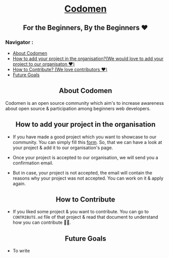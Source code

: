 <h1 align="center"><a href="https://github.com/codomen4community">Codomen</a></h1>

<h2 align="center"> For the Beginners, By the Beginners ❤️</h2>

<h3>Navigator :</h3>

- [About Codomen](#about_codomen)
- [How to add your project in the organisation?(We would love to add your project to our organisaton ❤️)](#how_to_add)
- [How to Contribute? (We love contributors ❤️)](#how_to_contribute)
- [Future Goals](#future_goals)

<h2></h2>

<h2 align="center" id="about_codomen">About Codomen</h2>

Codomen is an open source community which aim's to increase awareness about open source & participation among beginners web developers.

<h2 align="center" id="how_to_add">How to add your project in the organisation</h2>

- If you have made a good project which you want to showcase to our community. You can simply fill this [form](https://forms.gle/WigDANLarMebYeZu6). So, that we can have a look at your project & add it to our organisation's page.

- Once your project is accepted to our organisation, we will send you a confirmation email.

- But in case, your project is not accepted, the email will contain the reasons why your project was not accepted. You can work on it & apply again.

<h2></h2>

<h2 align="center" id="how_to_contribute">How to Contribute</h2>

- If you liked some project & you want to contribute. You can go to `CONTRIBUTE.md` file of that project & read that document to understand how you can contribute 🙌🏻.

<h2></h2>

<h2 id="future_goals" align="center">Future Goals</h2>

- To write
